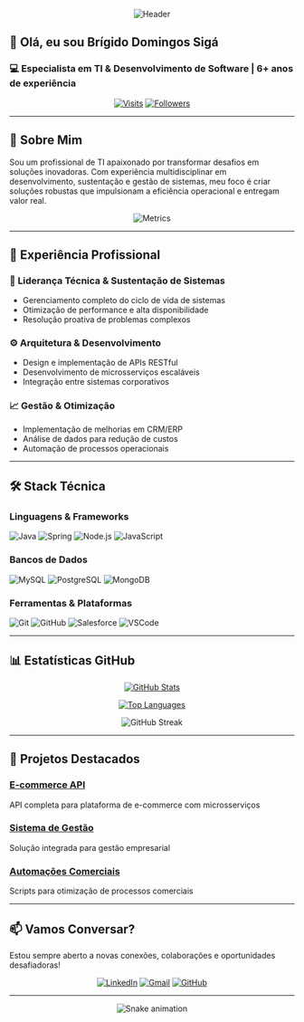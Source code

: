 <div align="center">
  
  ![Header](https://github.com/BrigidoDsiga/BrigidoDsiga/blob/main/assets/github-header.png?raw=true)
  
</div>

## 👋 Olá, eu sou Brígido Domingos Sigá
### 💻 Especialista em TI & Desenvolvimento de Software | 6+ anos de experiência

<div align="center">
  
  [![Visits](https://komarev.com/ghpvc/?username=BrigidoDsiga&color=blueviolet&label=Profile+Views)](https://github.com/BrigidoDsiga)
  [![Followers](https://img.shields.io/github/followers/BrigidoDsiga?style=social)](https://github.com/BrigidoDsiga)
  
</div>

---

## 🚀 Sobre Mim

Sou um profissional de TI apaixonado por transformar desafios em soluções inovadoras. Com experiência multidisciplinar em desenvolvimento, sustentação e gestão de sistemas, meu foco é criar soluções robustas que impulsionam a eficiência operacional e entregam valor real.

<div align="center">
  
  ![Metrics](https://metrics.lecoq.io/BrigidoDsiga?template=classic&base.header=0&base.activity=0&base.community=0&base.repositories=0&base.metadata=0&isocalendar=1&isocalendar.duration=full-year&languages=1&languages.limit=8&languages.sections=most-used&languages.colors=github&languages.threshold=0%25&languages.indepth=false&languages.analysis.timeout=15&languages.categories=markup%2C%20programming&languages.recent.categories=markup%2C%20programming&languages.recent.load=300&languages.recent.days=14&config.timezone=America%2FSao_Paulo)

</div>

---

## 💼 Experiência Profissional

### 🔧 Liderança Técnica & Sustentação de Sistemas
- Gerenciamento completo do ciclo de vida de sistemas
- Otimização de performance e alta disponibilidade
- Resolução proativa de problemas complexos

### ⚙️ Arquitetura & Desenvolvimento
- Design e implementação de APIs RESTful
- Desenvolvimento de microsserviços escaláveis
- Integração entre sistemas corporativos

### 📈 Gestão & Otimização
- Implementação de melhorias em CRM/ERP
- Análise de dados para redução de custos
- Automação de processos operacionais

---

## 🛠 Stack Técnica

### Linguagens & Frameworks
![Java](https://img.shields.io/badge/Java-ED8B00?style=for-the-badge&logo=java&logoColor=white)
![Spring](https://img.shields.io/badge/Spring-6DB33F?style=for-the-badge&logo=spring&logoColor=white)
![Node.js](https://img.shields.io/badge/Node.js-43853D?style=for-the-badge&logo=node.js&logoColor=white)
![JavaScript](https://img.shields.io/badge/JavaScript-F7DF1E?style=for-the-badge&logo=javascript&logoColor=black)

### Bancos de Dados
![MySQL](https://img.shields.io/badge/MySQL-005C84?style=for-the-badge&logo=mysql&logoColor=white)
![PostgreSQL](https://img.shields.io/badge/PostgreSQL-316192?style=for-the-badge&logo=postgresql&logoColor=white)
![MongoDB](https://img.shields.io/badge/MongoDB-4EA94B?style=for-the-badge&logo=mongodb&logoColor=white)

### Ferramentas & Plataformas
![Git](https://img.shields.io/badge/Git-F05032?style=for-the-badge&logo=git&logoColor=white)
![GitHub](https://img.shields.io/badge/GitHub-100000?style=for-the-badge&logo=github&logoColor=white)
![Salesforce](https://img.shields.io/badge/Salesforce-00A1E0?style=for-the-badge&logo=Salesforce&logoColor=white)
![VSCode](https://img.shields.io/badge/VSCode-0078D4?style=for-the-badge&logo=visual%20studio%20code&logoColor=white)

---

## 📊 Estatísticas GitHub

<div align="center">
  
  [![GitHub Stats](https://github-readme-stats.vercel.app/api?username=BrigidoDsiga&show_icons=true&count_private=true&theme=radical&hide_border=true)](https://github.com/BrigidoDsiga)
  
  [![Top Languages](https://github-readme-stats.vercel.app/api/top-langs/?username=BrigidoDsiga&layout=compact&theme=radical&hide_border=true)](https://github.com/BrigidoDsiga)
  
  ![GitHub Streak](https://streak-stats.demolab.com/?user=BrigidoDsiga&theme=radical&hide_border=true)
  
</div>

---

## 🌟 Projetos Destacados

### [E-commerce API](https://github.com/BrigidoDsiga/ecommerce-api)
API completa para plataforma de e-commerce com microsserviços

### [Sistema de Gestão](https://github.com/BrigidoDsiga/gestao-sistema)
Solução integrada para gestão empresarial

### [Automações Comerciais](https://github.com/BrigidoDsiga/automacoes)
Scripts para otimização de processos comerciais

---

## 📫 Vamos Conversar?

Estou sempre aberto a novas conexões, colaborações e oportunidades desafiadoras!

<div align="center">
  
  [![LinkedIn](https://img.shields.io/badge/LinkedIn-0077B5?style=for-the-badge&logo=linkedin&logoColor=white)](https://www.linkedin.com/in/br%C3%ADgido-siga-b70a1717a)
  [![Gmail](https://img.shields.io/badge/Gmail-D14836?style=for-the-badge&logo=gmail&logoColor=white)](mailto:brigidosiga@gmail.com)
  [![GitHub](https://img.shields.io/badge/GitHub-100000?style=for-the-badge&logo=github&logoColor=white)](https://github.com/BrigidoDsiga)
  
</div>

---

<div align="center">
  
  ![Snake animation](https://github.com/BrigidoDsiga/BrigidoDsiga/blob/output/github-contribution-grid-snake.svg)
  
</div>

